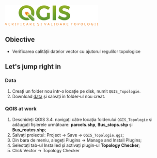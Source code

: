 ![logo](https://github.com/iungurianu/qgis-pe-intelesul-tuturor/blob/master/04_QGIS_Verificare_si_validare_topologii/verificare_topologii_logo.png)
## Obiective
* Verificarea calității datelor vector cu ajutorul regulilor topologice

## Let's jump right in
### Data
1. Creați un folder nou intr-o locație pe disk, numit `QGIS_Topologie`.
2. Download [data](https://github.com/iungurianu/qgis-pe-intelesul-tuturor/tree/master/04_QGIS_Verificare_si_validare_topologii/Data) și salvați în folder-ul nou creat.
### QGIS at work
1. Deschideți QGIS 3.4. navigați către locația folderului `QGIS_Topologie` și adăugați fișierele următoare: **parcels.shp**, **Bus_stops.shp** și **Bus_routes.shp**;
2. Salvați proiectul: Project -> Save -> `QGIS_Topologie.qgz`;
3. Din bara de meniu, alegeți Plugins -> Manage and Install Plugins;
4. Selectați tab-ul Installed și activați plugin-ul **Topology Checker**;
5. Click Vector -> Topology Checker 
    
